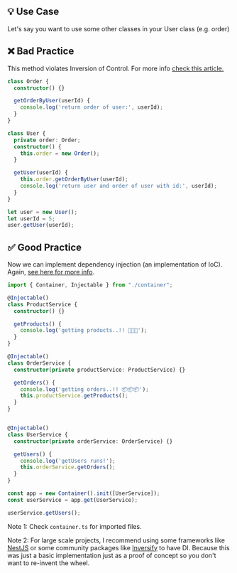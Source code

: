 ## 💡 Use Case

Let's say you want to use some other classes in your User class (e.g. order)

## ❌ Bad Practice

This method violates Inversion of Control. For more info [check this article.](https://medium.com/p/7092c8a0ae7a)


```ts
class Order {
  constructor() {}

  getOrderByUser(userId) {
    console.log('return order of user:', userId);
  }
}

class User {
  private order: Order;
  constructor() {
    this.order = new Order();
  }

  getUser(userId) {
    this.order.getOrderByUser(userId);
    console.log('return user and order of user with id:', userId);
  }
}

let user = new User();
let userId = 5;
user.getUser(userId);
```

## ✅ Good Practice

Now we can implement dependency injection (an implementation of IoC). Again, [see here for more info](https://medium.com/p/7092c8a0ae7a).

```ts
import { Container, Injectable } from "./container";

@Injectable()
class ProductService {
  constructor() {}

  getProducts() {
    console.log('getting products..!! 🍊🍊🍊');
  }
}

@Injectable()
class OrderService {
  constructor(private productService: ProductService) {}

  getOrders() {
    console.log('getting orders..!! 📦📦📦');
    this.productService.getProducts();
  }
}


@Injectable()
class UserService {
  constructor(private orderService: OrderService) {}

  getUsers() {
    console.log('getUsers runs!');
    this.orderService.getOrders();
  }
}

const app = new Container().init([UserService]);
const userService = app.get(UserService);

userService.getUsers();
```

Note 1: Check `container.ts` for imported files.

Note 2: For large scale projects, I recommend using some frameworks like [NestJS](https://nestjs.com/) or some community packages like [Inversify](https://github.com/inversify/InversifyJS) to have DI. Because this was just a basic implementation just as a proof of concept so you don't want to re-invent the wheel.